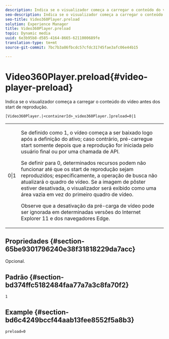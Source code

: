 ```yaml
---
description: Indica se o visualizador começa a carregar o conteúdo do vídeo antes dos start de reprodução.
seo-description: Indica se o visualizador começa a carregar o conteúdo do vídeo antes dos start de reprodução.
seo-title: Video360Player.preload
solution: Experience Manager
title: Video360Player.preload
topic: Dynamic media
uuid: 6e3b95b8-d585-4164-8665-6211000689fe
translation-type: tm+mt
source-git-commit: 7bc7b3a86fbcdc57cfdc31745fae3afc06e44b15

---
```



# Video360Player.preload{#video-player-preload}

Indica se o visualizador começa a carregar o conteúdo do vídeo antes dos start de reprodução.

`[Video360Player.|<containerId>_video360Player.]preload=0|1`

<table id="table_AE7AAFA9B4374E31B51D06511EB96401"> 
 <tbody> 
  <tr> 
   <td colname="col1"> <p> <span class="codeph"> 0|1 </span> </p> </td> 
   <td colname="col2"> <p> Se definido como <span class="codeph"> 1, </span> o vídeo começa a ser baixado logo após a definição do ativo; caso contrário, pré-carregue start somente depois que a reprodução for iniciada pelo usuário final ou por uma chamada de API. </p> <p>Se definir para <span class="codeph"> 0, </span> determinados recursos podem não funcionar até que os start de reprodução sejam reproduzidos; especificamente, a operação de busca não atualizará o quadro de vídeo. Se a imagem de pôster estiver desativada, o visualizador será exibido como uma área vazia em vez do primeiro quadro de vídeo. </p> <p>Observe que a desativação da pré-carga de vídeo pode ser ignorada em determinadas versões do Internet Explorer 11 e dos navegadores Edge. </p> </td> 
  </tr> 
 </tbody> 
</table>

## Propriedades {#section-65be9301796240e38f31818229da7acc}

Opcional.

## Padrão {#section-bd374ffc5182484faa77a7a3c8fa70f2}

`1`

## Example {#section-bd6c4249bccf44aab13fee8552f5a8b3}

`preload=0`

